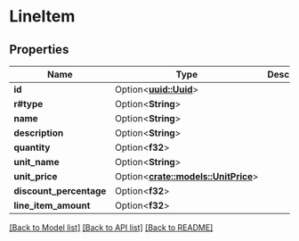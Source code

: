 # LineItem

## Properties

Name | Type | Description | Notes
------------ | ------------- | ------------- | -------------
**id** | Option<[**uuid::Uuid**](uuid::Uuid.md)> |  | [optional]
**r#type** | Option<**String**> |  | [optional]
**name** | Option<**String**> |  | [optional]
**description** | Option<**String**> |  | [optional]
**quantity** | Option<**f32**> |  | [optional]
**unit_name** | Option<**String**> |  | [optional]
**unit_price** | Option<[**crate::models::UnitPrice**](UnitPrice.md)> |  | [optional]
**discount_percentage** | Option<**f32**> |  | [optional]
**line_item_amount** | Option<**f32**> |  | [optional]

[[Back to Model list]](../README.md#documentation-for-models) [[Back to API list]](../README.md#documentation-for-api-endpoints) [[Back to README]](../README.md)


